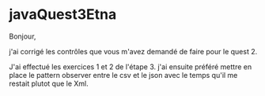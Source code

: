 # javaQuest3Etna

Bonjour,

j'ai corrigé les contrôles que vous m'avez demandé de faire pour le quest 2.

J'ai effectué les exercices 1 et 2 de l'étape 3. j'ai ensuite  préféré mettre 
en place le pattern observer entre le csv et le json  avec le temps qu'il me 
restait plutot que le Xml.
